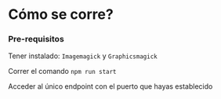 # Cómo se corre?

### Pre-requisitos

Tener instalado: `Imagemagick` y `Graphicsmagick`

Correr el comando `npm run start`

Acceder al único endpoint con el puerto que hayas establecido

